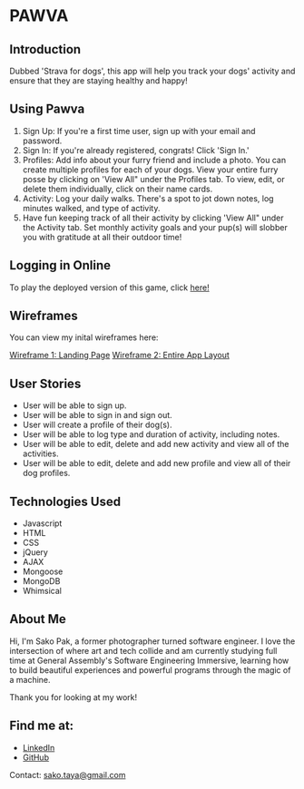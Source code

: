 # PAWVA


## Introduction

Dubbed 'Strava for dogs', this app will help you track your dogs' activity and ensure that they are staying healthy and happy! 

## Using Pawva

1. Sign Up: If you're a first time user, sign up with your email and password.
2. Sign In: If you're already registered, congrats! Click 'Sign In.'
3. Profiles: Add info about your furry friend and include a photo. You can create multiple profiles for each of your dogs. View your entire furry posse by clicking on 'View All" under the Profiles tab. To view, edit, or delete them individually, click on their name cards.
4. Activity: Log your daily walks. There's a spot to jot down notes, log minutes walked, and type of activity.
5. Have fun keeping track of all their activity by clicking 'View All" under the Activity tab. Set monthly activity goals and your pup(s) will slobber you with gratitude at all their outdoor time!


## Logging in Online
 To play the deployed version of this game, click <a href=" " target="_blank">here!</a>  


## Wireframes

You can view my inital wireframes here:

<a href="https://imgur.com/dCSsY3X" target="_blank">Wireframe 1:  Landing Page</a>
<a href="https://imgur.com/72VY86x" target="_blank">Wireframe 2: Entire App Layout</a>




## User Stories    

- User will be able to sign up.
- User will be able to sign in and sign out.
- User will create a profile of their dog(s).
- User will be able to log type and duration of activity, including notes.
- User will be able to edit, delete and add new activity and view all of the activities.
- User will be able to edit, delete and add new profile and view all of their dog profiles.
  

## Technologies Used

- Javascript
- HTML
- CSS
- jQuery
- AJAX
- Mongoose
- MongoDB
- Whimsical
  
  

## About Me

Hi, I'm Sako Pak, a former photographer turned software engineer.
I love the intersection of where art and tech collide and am currently studying full time at General Assembly's Software Engineering Immersive, learning how to build beautiful experiences and powerful programs through the magic of a machine.

Thank you for looking at my work!  


## Find me at:
- <a href="https://www.linkedin.com/in/sako-pak/" target="_blank">LinkedIn</a>
- <a href="https://github.com/SakoPak" target="_blank">GitHub</a>

Contact: sako.taya@gmail.com
